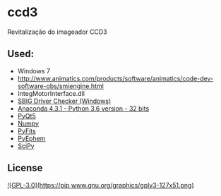 # ccd3
Revitalização do imageador CCD3

## Used:
  * Windows 7
  * http://www.animatics.com/products/software/animatics/code-dev-software-obs/smiengine.html
  * IntegMotorInterface.dll
  * [SBIG Driver Checker (Windows)](ftp://ftp.sbig.com/pub/SetupDriverChecker64.exe)
  * [Anaconda 4.3.1 - Python 3.6 version - 32 bits](https://www.continuum.io/downloads)
  * [PyQt5](#pyqt5)
  * [Numpy](#numpy)
  * [PyFits](#pyfits)
  * [PyEphem](#pyephem)
  * [SciPy](#scipy)

## License

[![GPL-3.0](https://pip www.gnu.org/graphics/gplv3-127x51.png)](https://www.gnu.org/licenses/quick-guide-gplv3.html)
